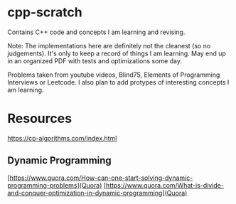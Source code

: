 # cpp-scratch
Contains C++ code and concepts I am learning and revising.

Note: The implementations here are definitely not the cleanest (so no judgements). It's only
to keep a record of things I am learning. May end up in an organized PDF with tests
and optimizations some day.

Problems taken from youtube videos, Blind75, Elements of Programming Interviews or Leetcode.
I also plan to add protypes of interesting concepts I am learning.

# Resources
https://cp-algorithms.com/index.html

## Dynamic Programming
[https://www.quora.com/How-can-one-start-solving-dynamic-programming-problems](Quora)
[https://www.quora.com/What-is-divide-and-conquer-optimization-in-dynamic-programming](Quora)
